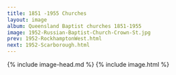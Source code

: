 ```yaml
---
title: 1851 -1955 Churches
layout: image
album: Queensland Baptist churches 1851-1955
image: 1952-Russian-Baptist-Church-Crown-St.jpg
prev: 1952-RockhamptonWest.html
next: 1952-Scarborough.html
---
```

 {% include image-head.md %}
{% include image.html %}